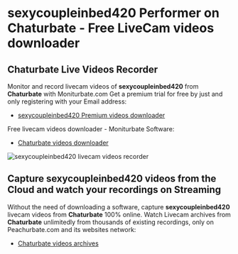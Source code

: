 # sexycoupleinbed420 Performer on Chaturbate - Free LiveCam videos downloader

## Chaturbate Live Videos Recorder

Monitor and record livecam videos of **sexycoupleinbed420** from **Chaturbate** with Moniturbate.com
Get a premium trial for free by just and only registering with your Email address:
* [sexycoupleinbed420 Premium videos downloader](https://moniturbate.com/request-demo-licence-key.html)

Free livecam videos downloader - Moniturbate Software:
* [Chaturbate videos downloader](https://moniturbate.com/moniturbate-download-software.html)

![sexycoupleinbed420 livecam videos recorder](https://peachurnet.com/templates/moniturbate-software.png)


## Capture sexycoupleinbed420 videos from the Cloud and watch your recordings on Streaming

Without the need of downloading a software, capture **sexycoupleinbed420** livecam videos from **Chaturbate** 100% online.
Watch Livecam archives from **Chaturbate** unlimitedly from thousands of existing recordings, only on Peachurbate.com and its websites network:
* [Chaturbate videos archives](https://peachurnet.com/)